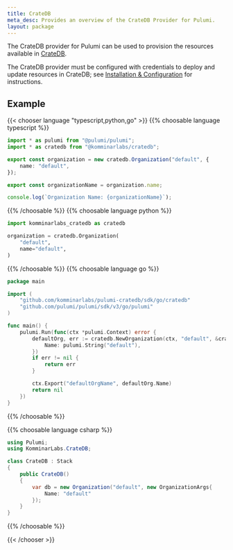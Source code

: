 ```yaml
---
title: CrateDB
meta_desc: Provides an overview of the CrateDB Provider for Pulumi.
layout: package
---
```


The CrateDB provider for Pulumi can be used to provision the resources available in [CrateDB](https://cratedb.com/database/).

The CrateDB provider must be configured with credentials to deploy and update resources in CrateDB; see [Installation & Configuration](./installation-configuration) for instructions.

## Example

{{< chooser language "typescript,python,go" >}}
{{% choosable language typescript %}}

```typescript
import * as pulumi from "@pulumi/pulumi";
import * as cratedb from "@komminarlabs/cratedb";

export const organization = new cratedb.Organization("default", {
    name: "default",
});

export const organizationName = organization.name;

console.log(`Organization Name: {organizationName}`);
```

{{% /choosable %}}
{{% choosable language python %}}

```python
import komminarlabs_cratedb as cratedb

organization = cratedb.Organization(
    "default",
    name="default",
)
```

{{% /choosable %}}
{{% choosable language go %}}

```go
package main

import (
	"github.com/komminarlabs/pulumi-cratedb/sdk/go/cratedb"
	"github.com/pulumi/pulumi/sdk/v3/go/pulumi"
)

func main() {
	pulumi.Run(func(ctx *pulumi.Context) error {
		defaultOrg, err := cratedb.NewOrganization(ctx, "default", &cratedb.OrganizationArgs{
			Name: pulumi.String("default"),
		})
		if err != nil {
			return err
		}

		ctx.Export("defaultOrgName", defaultOrg.Name)
		return nil
	})
}
```

{{% /choosable %}}

{{% choosable language csharp %}}

```csharp
using Pulumi;
using KomminarLabs.CrateDB;

class CrateDB : Stack
{
    public CrateDB()
    {
        var db = new Organization("default", new OrganizationArgs{
            Name: "default"
        });
    }
}
```

{{% /choosable %}}

{{< /chooser >}}
